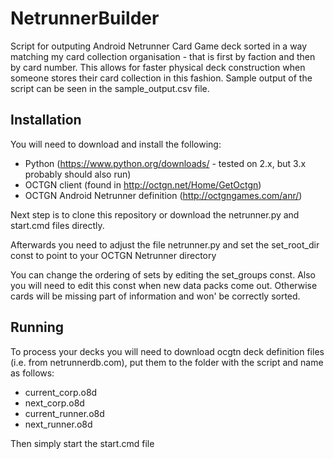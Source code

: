 # NetrunnerBuilder
Script for outputing Android Netrunner Card Game deck sorted in a way matching my card collection organisation - that is first by faction and then by card number. This allows for faster physical deck construction when someone stores their card collection in this fashion. Sample output of the script can be seen in the sample_output.csv file.

## Installation

You will need to download and install the following:
- Python (https://www.python.org/downloads/ - tested on 2.x, but 3.x probably should also run)
- OCTGN client (found in http://octgn.net/Home/GetOctgn)
- OCTGN Android Netrunner definition (http://octgngames.com/anr/)

Next step is to clone this repository or download the netrunner.py and start.cmd files directly.

Afterwards you need to adjust the file netrunner.py and set the set_root_dir const to point to your OCTGN Netrunner directory

You can change the ordering of sets by editing the set_groups const. Also you will need to edit this const when new data packs come out. Otherwise cards will be missing part of information and won' be correctly sorted.

## Running

To process your decks you will need to download ocgtn deck definition files (i.e. from netrunnerdb.com), put them to the folder with the script and name as follows:
- current_corp.o8d
- next_corp.o8d
- current_runner.o8d
- next_runner.o8d 

Then simply start the start.cmd file
